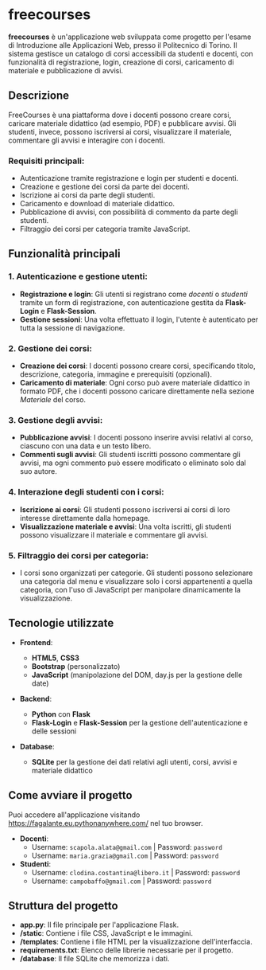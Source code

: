 # freecourses

**freecourses** è un'applicazione web sviluppata come progetto per l'esame di Introduzione alle Applicazioni Web, presso il Politecnico di Torino.
Il sistema gestisce un catalogo di corsi accessibili da studenti e docenti, con funzionalità di registrazione, login, creazione di corsi, caricamento di materiale e pubblicazione di avvisi.

## Descrizione

FreeCourses è una piattaforma dove i docenti possono creare corsi, caricare materiale didattico (ad esempio, PDF) e pubblicare avvisi. Gli studenti, invece, possono iscriversi ai corsi, visualizzare il materiale, commentare gli avvisi e interagire con i docenti.

### Requisiti principali:
- Autenticazione tramite registrazione e login per studenti e docenti.
- Creazione e gestione dei corsi da parte dei docenti.
- Iscrizione ai corsi da parte degli studenti.
- Caricamento e download di materiale didattico.
- Pubblicazione di avvisi, con possibilità di commento da parte degli studenti.
- Filtraggio dei corsi per categoria tramite JavaScript.

## Funzionalità principali

### 1. **Autenticazione e gestione utenti**:
   - **Registrazione e login**: Gli utenti si registrano come *docenti* o *studenti* tramite un form di registrazione, con autenticazione gestita da **Flask-Login** e **Flask-Session**.
   - **Gestione sessioni**: Una volta effettuato il login, l'utente è autenticato per tutta la sessione di navigazione.
   
### 2. **Gestione dei corsi**:
   - **Creazione dei corsi**: I docenti possono creare corsi, specificando titolo, descrizione, categoria, immagine e prerequisiti (opzionali).
   - **Caricamento di materiale**: Ogni corso può avere materiale didattico in formato PDF, che i docenti possono caricare direttamente nella sezione *Materiale* del corso.

### 3. **Gestione degli avvisi**:
   - **Pubblicazione avvisi**: I docenti possono inserire avvisi relativi al corso, ciascuno con una data e un testo libero.
   - **Commenti sugli avvisi**: Gli studenti iscritti possono commentare gli avvisi, ma ogni commento può essere modificato o eliminato solo dal suo autore.
   
### 4. **Interazione degli studenti con i corsi**:
   - **Iscrizione ai corsi**: Gli studenti possono iscriversi ai corsi di loro interesse direttamente dalla homepage.
   - **Visualizzazione materiale e avvisi**: Una volta iscritti, gli studenti possono visualizzare il materiale e commentare gli avvisi.

### 5. **Filtraggio dei corsi per categoria**:
   - I corsi sono organizzati per categorie. Gli studenti possono selezionare una categoria dal menu e visualizzare solo i corsi appartenenti a quella categoria, con l'uso di JavaScript per manipolare dinamicamente la visualizzazione.

## Tecnologie utilizzate

- **Frontend**:
  - **HTML5**, **CSS3**
  - **Bootstrap** (personalizzato)
  - **JavaScript** (manipolazione del DOM, day.js per la gestione delle date)
  
- **Backend**:
  - **Python** con **Flask**
  - **Flask-Login** e **Flask-Session** per la gestione dell'autenticazione e delle sessioni
  
- **Database**:
  - **SQLite** per la gestione dei dati relativi agli utenti, corsi, avvisi e materiale didattico

## Come avviare il progetto
   Puoi accedere all'applicazione visitando https://fagalante.eu.pythonanywhere.com/ nel tuo browser.

   - **Docenti**: 
     - Username: `scapola.alata@gmail.com` | Password: `password`
     - Username: `maria.grazia@gmail.com` | Password: `password`
   - **Studenti**:
     - Username: `clodina.costantina@libero.it` | Password: `password`
     - Username: `campobaffo@gmail.com` | Password: `password`

## Struttura del progetto

- **app.py**: Il file principale per l'applicazione Flask.
- **/static**: Contiene i file CSS, JavaScript e le immagini.
- **/templates**: Contiene i file HTML per la visualizzazione dell'interfaccia.
- **requirements.txt**: Elenco delle librerie necessarie per il progetto.
- **/database**: Il file SQLite che memorizza i dati.

